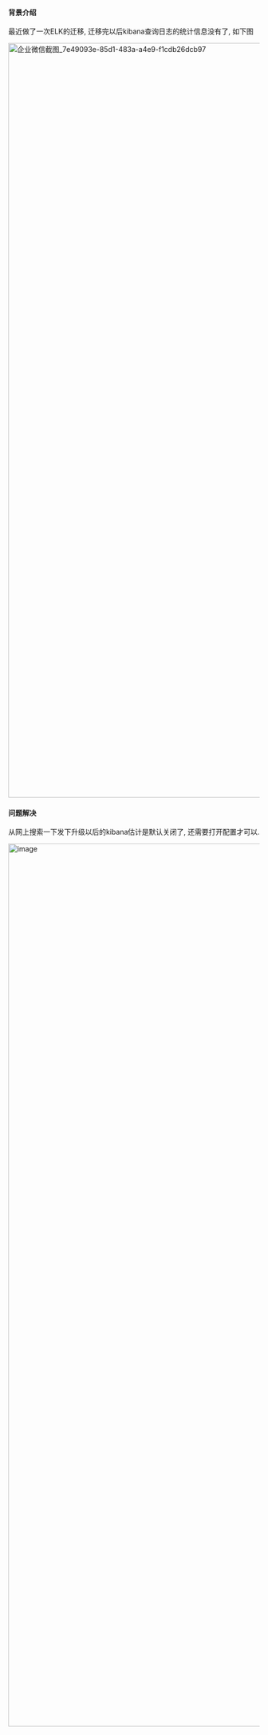 #### 背景介绍



最近做了一次ELK的迁移, 迁移完以后kibana查询日志的统计信息没有了, 如下图

<img width="1510" alt="企业微信截图_7e49093e-85d1-483a-a4e9-f1cdb26dcb97" src="https://github.com/wufeiqun/blog/assets/7486508/eacaf8e4-53e8-47a9-a9a8-e99648a1f81d">



#### 问题解决



从网上搜索一下发下升级以后的kibana估计是默认关闭了, 还需要打开配置才可以.

<img width="1767" alt="image" src="https://github.com/wufeiqun/blog/assets/7486508/1ed919ff-1097-49e5-bca6-9f8483bf4f3a">

